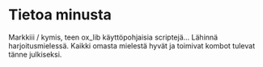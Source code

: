 # Tietoa minusta
Markkiii / kymis, teen ox_lib käyttöpohjaisia scriptejä... Lähinnä harjoitusmielessä. Kaikki omasta mielestä hyvät ja toimivat kombot tulevat tänne julkiseksi.
